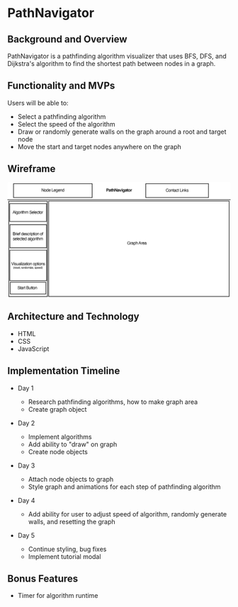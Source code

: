 # PathNavigator

## Background and Overview
PathNavigator is a pathfinding algorithm visualizer that uses BFS, DFS, and Dijkstra's algorithm to find the shortest path between nodes in a graph.

## Functionality and MVPs
Users will be able to:
  - Select a pathfinding algorithm
  - Select the speed of the algorithm
  - Draw or randomly generate walls on the graph around a root and target node
  - Move the start and target nodes anywhere on the graph

## Wireframe

<div align="center">
  <img src="src/images/pathnavigatorwireframe.png" alt="wireframe" width="1000" style="vertical-align:middle">
</div>

## Architecture and Technology
  - HTML
  - CSS
  - JavaScript

## Implementation Timeline
  - Day 1
    - Research pathfinding algorithms, how to make graph area
    - Create graph object
  
  - Day 2
    - Implement algorithms 
    - Add ability to "draw" on graph
    - Create node objects
    
  - Day 3
    - Attach node objects to graph
    - Style graph and animations for each step of pathfinding algorithm
    
  - Day 4
    - Add ability for user to adjust speed of algorithm, randomly generate walls, and resetting the graph
    
  - Day 5
    - Continue styling, bug fixes 
    - Implement tutorial modal
    
## Bonus Features
  - Timer for algorithm runtime
